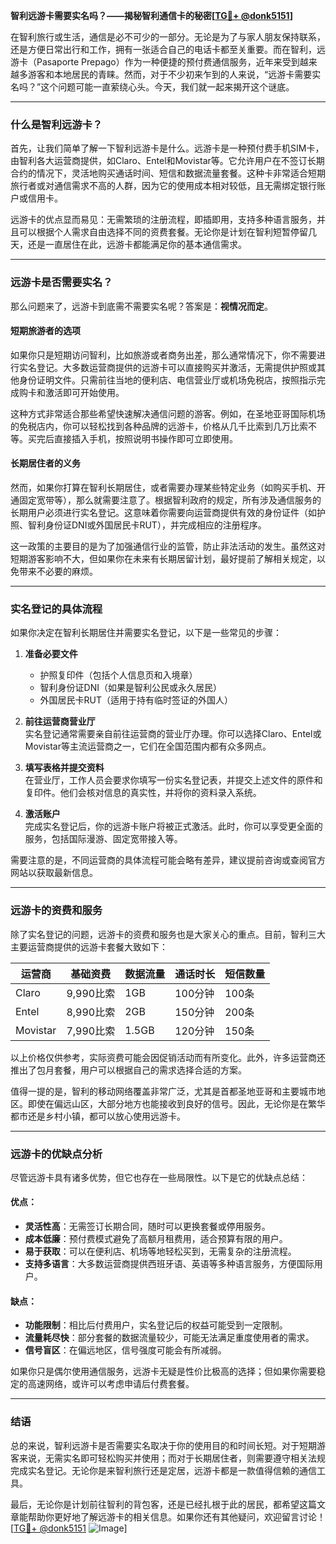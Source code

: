 **智利远游卡需要实名吗？——揭秘智利通信卡的秘密[[TG💪+ @donk5151](https://t.me/s/donk5151)]**

在智利旅行或生活，通信是必不可少的一部分。无论是为了与家人朋友保持联系，还是方便日常出行和工作，拥有一张适合自己的电话卡都至关重要。而在智利，远游卡（Pasaporte Prepago）作为一种便捷的预付费通信服务，近年来受到越来越多游客和本地居民的青睐。然而，对于不少初来乍到的人来说，“远游卡需要实名吗？”这个问题可能一直萦绕心头。今天，我们就一起来揭开这个谜底。

---

### **什么是智利远游卡？**

首先，让我们简单了解一下智利远游卡是什么。远游卡是一种预付费手机SIM卡，由智利各大运营商提供，如Claro、Entel和Movistar等。它允许用户在不签订长期合约的情况下，灵活地购买通话时间、短信和数据流量套餐。这种卡非常适合短期旅行者或对通信需求不高的人群，因为它的使用成本相对较低，且无需绑定银行账户或信用卡。

远游卡的优点显而易见：无需繁琐的注册流程，即插即用，支持多种语言服务，并且可以根据个人需求自由选择不同的资费套餐。无论你是计划在智利短暂停留几天，还是一直居住在此，远游卡都能满足你的基本通信需求。

---

### **远游卡是否需要实名？**

那么问题来了，远游卡到底需不需要实名呢？答案是：**视情况而定**。

#### **短期旅游者的选项**
如果你只是短期访问智利，比如旅游或者商务出差，那么通常情况下，你不需要进行实名登记。大多数运营商提供的远游卡可以直接购买并激活，无需提供护照或其他身份证明文件。只需前往当地的便利店、电信营业厅或机场免税店，按照指示完成购卡和激活即可开始使用。

这种方式非常适合那些希望快速解决通信问题的游客。例如，在圣地亚哥国际机场的免税店内，你可以轻松找到各种品牌的远游卡，价格从几千比索到几万比索不等。买完后直接插入手机，按照说明书操作即可立即使用。

#### **长期居住者的义务**
然而，如果你打算在智利长期居住，或者需要办理某些特定业务（如购买手机、开通固定宽带等），那么就需要注意了。根据智利政府的规定，所有涉及通信服务的长期用户必须进行实名登记。这意味着你需要向运营商提供有效的身份证件（如护照、智利身份证DNI或外国居民卡RUT），并完成相应的注册程序。

这一政策的主要目的是为了加强通信行业的监管，防止非法活动的发生。虽然这对短期游客影响不大，但如果你在未来有长期居留计划，最好提前了解相关规定，以免带来不必要的麻烦。

---

### **实名登记的具体流程**

如果你决定在智利长期居住并需要实名登记，以下是一些常见的步骤：

1. **准备必要文件**  
   - 护照复印件（包括个人信息页和入境章）  
   - 智利身份证DNI（如果是智利公民或永久居民）  
   - 外国居民卡RUT（适用于持有临时签证的外国人）  

2. **前往运营商营业厅**  
   实名登记通常需要亲自前往运营商的营业厅办理。你可以选择Claro、Entel或Movistar等主流运营商之一，它们在全国范围内都有众多网点。

3. **填写表格并提交资料**  
   在营业厅，工作人员会要求你填写一份实名登记表，并提交上述文件的原件和复印件。他们会核对信息的真实性，并将你的资料录入系统。

4. **激活账户**  
   完成实名登记后，你的远游卡账户将被正式激活。此时，你可以享受更全面的服务，包括国际漫游、固定宽带接入等。

需要注意的是，不同运营商的具体流程可能会略有差异，建议提前咨询或查阅官方网站以获取最新信息。

---

### **远游卡的资费和服务**

除了实名登记的问题，远游卡的资费和服务也是大家关心的重点。目前，智利三大主要运营商提供的远游卡套餐大致如下：

| **运营商** | **基础资费** | **数据流量** | **通话时长** | **短信数量** |
|-------------|--------------|---------------|---------------|---------------|
| Claro       | 9,990比索    | 1GB           | 100分钟       | 100条         |
| Entel       | 8,990比索    | 2GB           | 150分钟       | 200条         |
| Movistar    | 7,990比索    | 1.5GB         | 120分钟       | 150条         |

以上价格仅供参考，实际资费可能会因促销活动而有所变化。此外，许多运营商还推出了包月套餐，用户可以根据自己的需求选择合适的方案。

值得一提的是，智利的移动网络覆盖非常广泛，尤其是首都圣地亚哥和主要城市地区。即使在偏远山区，大部分地方也能接收到良好的信号。因此，无论你是在繁华都市还是乡村小镇，都可以放心使用远游卡。

---

### **远游卡的优缺点分析**

尽管远游卡具有诸多优势，但它也存在一些局限性。以下是它的优缺点总结：

#### **优点：**
- **灵活性高**：无需签订长期合同，随时可以更换套餐或停用服务。  
- **成本低廉**：预付费模式避免了高额月租费用，适合预算有限的用户。  
- **易于获取**：可以在便利店、机场等地轻松买到，无需复杂的注册流程。  
- **支持多语言**：大多数运营商提供西班牙语、英语等多种语言服务，方便国际用户。

#### **缺点：**
- **功能限制**：相比后付费用户，实名登记后的权益可能受到一定限制。  
- **流量耗尽快**：部分套餐的数据流量较少，可能无法满足重度使用者的需求。  
- **信号盲区**：在偏远地区，信号强度可能会有所减弱。

如果你只是偶尔使用通信服务，远游卡无疑是性价比极高的选择；但如果你需要稳定的高速网络，或许可以考虑申请后付费套餐。

---

### **结语**

总的来说，智利远游卡是否需要实名取决于你的使用目的和时间长短。对于短期游客来说，无需实名即可轻松购买并使用；而对于长期居住者，则需要遵守相关法规完成实名登记。无论你是来智利旅行还是定居，远游卡都是一款值得信赖的通信工具。

最后，无论你是计划前往智利的背包客，还是已经扎根于此的居民，都希望这篇文章能帮助你更好地了解远游卡的相关信息。如果你还有其他疑问，欢迎留言讨论！[[TG💪+ @donk5151](https://t.me/s/donk5151) ![Image](https://i.postimg.cc/rwNCRYN7/Snipaste-2025-04-30-17-27-05.png)]